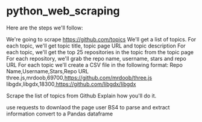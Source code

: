 # python_web_scraping

Here are the steps we'll follow:

We're going to scrape https://github.com/topics
We'll get a list of topics. For each topic, we'll get topic title, topic page URL and topic description
For each topic, we'll get the top 25 repositories in the topic from the topic page
For each repository, we'll grab the repo name, username, stars and repo URL
For each topic we'll create a CSV file in the following format:
Repo Name,Username,Stars,Repo URL
three.js,mrdoob,69700,https://github.com/mrdoob/three.js
libgdx,libgdx,18300,https://github.com/libgdx/libgdx

Scrape the list of topics from Github
Explain how you'll do it.

use requests to downlaod the page
user BS4 to parse and extract information
convert to a Pandas dataframe
